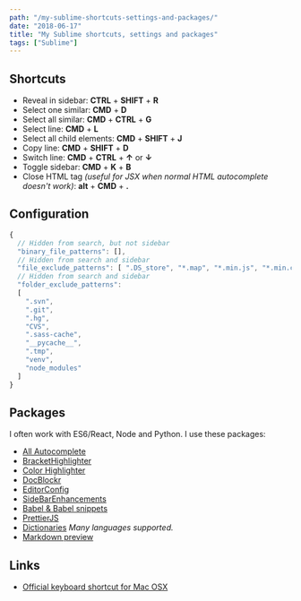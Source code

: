 ```yaml
---
path: "/my-sublime-shortcuts-settings-and-packages/"
date: "2018-06-17"
title: "My Sublime shortcuts, settings and packages"
tags: ["Sublime"]
---
```


## Shortcuts

- Reveal in sidebar: **CTRL** + **SHIFT** + **R**
- Select one similar: **CMD** + **D** 
- Select all similar: **CMD** + **CTRL** + **G**
- Select line: **CMD** + **L**
- Select all child elements: **CMD** + **SHIFT** + **J**
- Copy line: **CMD** + **SHIFT** + **D**
- Switch line: **CMD** + **CTRL** + **↑** or **↓**
- Toggle sidebar: **CMD** + **K** + **B** 
- Close HTML tag *(useful for JSX when normal HTML autocomplete doesn't work)*: **alt** + **CMD** + **.**

## Configuration

```javascript
{
  // Hidden from search, but not sidebar
  "binary_file_patterns": [],
  // Hidden from search and sidebar
  "file_exclude_patterns": [ ".DS_store", "*.map", "*.min.js", "*.min.css" ],
  // Hidden from search and sidebar
  "folder_exclude_patterns":
  [
    ".svn",
    ".git",
    ".hg",
    "CVS",
    ".sass-cache",
    "__pycache__",
    ".tmp",
    "venv",
    "node_modules"
  ]
}
```

## Packages
I often work with ES6/React, Node and Python. I use these packages:

- [All Autocomplete](https://github.com/alienhard/SublimeAllAutocomplete)
- [BracketHighlighter](https://github.com/facelessuser/BracketHighlighter)
- [Color Highlighter](https://github.com/Monnoroch/ColorHighlighter)
- [DocBlockr](https://github.com/spadgos/sublime-jsdocs)
- [EditorConfig](https://github.com/sindresorhus/editorconfig-sublime)
- [SideBarEnhancements](https://github.com/SideBarEnhancements-org/SideBarEnhancements)
- [Babel & Babel snippets](https://github.com/babel/babel-sublime)
- [PrettierJS](https://github.com/jonlabelle/SublimeJsPrettier)
- [Dictionaries](https://github.com/titoBouzout/Dictionaries) *Many languages supported.*
- [Markdown preview](https://github.com/facelessuser/MarkdownPreview)

## Links

- [Official keyboard shortcut for Mac OSX](http://docs.sublimetext.info/en/latest/reference/keyboard_shortcuts_osx.html)
